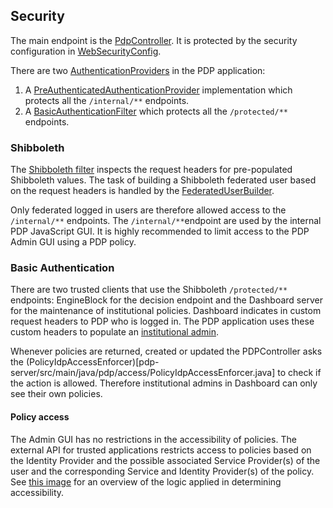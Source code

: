 ## Security

The main endpoint is the [PdpController](pdp-server/src/main/java/pdp/web/PdpController.java). It is protected
by the security configuration in [WebSecurityConfig](pdp-server/src/main/java/pdp/WebSecurityConfig.java).

There are two [AuthenticationProviders](http://docs.spring.io/spring-security/site/docs/current/reference/html/jc.html#jc-authentication-authenticationprovider) in
the PDP application:

1. A [PreAuthenticatedAuthenticationProvider](http://docs.spring.io/spring-security/site/docs/current/reference/html/preauth.html#preauth)
implementation which protects all the ```/internal/**``` endpoints.
2. A [BasicAuthenticationFilter](pdp-server/src/main/java/pdp/access/BasicAuthenticationProvider) which protects all the
`/protected/**` endpoints.

### Shibboleth
The [Shibboleth filter](pdp-server/src/main/java/pdp/shibboleth/ShibbolethPreAuthenticatedProcessingFilter.java) inspects
the request headers for pre-populated Shibboleth values. The task of building a Shibboleth federated user based on the
request headers is handled by the [FederatedUserBuilder](https://github.com/OpenConext/OpenConext-pdp/blob/master/pdp-server/src/main/java/pdp/access/FederatedUserBuilder.java#L63).

Only federated logged in users are therefore allowed access to the ```/internal/**``` endpoints. The ```/internal/**```endpoint
are used by the internal PDP JavaScript GUI. It is highly recommended to limit access to the PDP Admin GUI using a PDP policy.

### Basic Authentication
There are two trusted clients that use the Shibboleth `/protected/**` endpoints: EngineBlock for the decision endpoint
and the Dashboard server for the maintenance of institutional policies. Dashboard indicates in custom request headers
to PDP who is logged in. The PDP application uses these custom headers to populate an [institutional admin](https://github.com/OpenConext/OpenConext-pdp/blob/master/pdp-server/src/main/java/pdp/access/FederatedUserBuilder.java#L44).

Whenever policies are returned, created or updated the PDPController asks the (PolicyIdpAccessEnforcer)[pdp-server/src/main/java/pdp/access/PolicyIdpAccessEnforcer.java]
to check if the action is allowed. Therefore institutional admins in Dashboard can only see their own policies.

#### Policy access

The Admin GUI has no restrictions in the accessibility of policies. The external API for trusted applications restricts
access to policies based on the Identity Provider and the possible associated Service Provider(s) of the user and the
corresponding Service and Identity Provider(s) of the policy. See
[this image](https://raw.githubusercontent.com/OpenConext/OpenConext-pdp/master/pdp-gui/src/images/PdP_policies_access.001.jpeg)
for an overview of the logic applied in determining accessibility.



